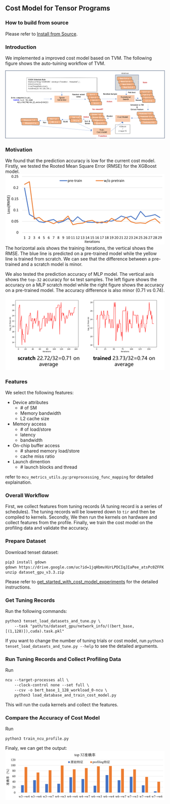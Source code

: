 ## Cost Model for Tensor Programs

### How to build from source

Please refer to [Install from Source](https://tvm.apache.org/docs/install/from_source.html).

### Introduction

We implemented a improved cost model based on TVM.
The following figure shows the auto-tuining  workflow of TVM.

![meta-scheduler](readme_figures/tvm-meta-scheduler-workflow.png)

### Motivation
We found that the prediction accuracy is low for the current cost model.
Firstly, we tested the Rooted Mean Square Error (RMSE) for the XGBoost model.
![meta-scheduler](readme_figures/tvm-rmse-error-xgboost.png)
The horizontal axis shows the training iterations,
the vertical shows the RMSE.
The blue line is predicted on a pre-trained model while the yellow line is trained from scratch.
We can see that the difference between a pre-trained and a scratch model is minor.

We also tested the prediction accuracy of MLP model.
The vertical axis shows the `top-32` accuracy for `64` test samples.
The left figure shows the accuracy on a MLP scratch model while the right figure shows the accuracy on a pre-trained model.
The accuracy difference is also minor ($0.71$ vs $0.74$).
![meta-scheduler](readme_figures/tvm-mlp-top32-acc.png)


### Features

We select the following features:
* Device attributes
    * \# of SM
    * Memory bandwidth
    * L2 cache size
* Memory access
    * \# of load/store
    * latency
    * bandwidth
* On-chip buffer access
    * \# shared memory load/store
    * cache miss ratio
* Launch dimention
    * \# launch blocks and thread

refer to `mcu_metrics_utils.py:preprocessing_func_mapping` for detailed explaination.


### Overall Workflow

First, we collect features from tuning records (A tuning record is a series of schedules).
The tuning records will be lowered down to `tir` and then be compiled to kernels.
Secondly, We then run the kernels on hardware and collect features from the profile.
Finally, we train the cost model on the profiling data and validate the accuracy.

### Prepare Dataset

Download tenset dataset:
```shell
pip3 install gdown
gdown https://drive.google.com/uc?id=1jqHbmvXUrLPDCIqJIaPee_atsPc0ZFFK
unzip dataset_gpu_v3.3.zip
```
Please refer to [get_started_with_cost_model_experiments](https://github.com/tlc-pack/tenset/blob/main/docs/get_started_with_cost_model_experiments.md) for the detailed instructions.

### Get Tuning Records

Run the following commands:

```shell
python3 tenset_load_datasets_and_tune.py \
    --task "path/to/dataset_gpu/network_info/((bert_base,[(1,128)]),cuda).task.pkl"
```
If you want to change the number of tuning trials or cost model,
run `python3  tenset_load_datasets_and_tune.py --help` to see the detailed arguments.

### Run Tuning Records and Collect Profiling Data
Run
```shell
ncu --target-processes all \
    --clock-control none --set full \
    --csv -o bert_base_1_128_workload_0-ncu \
    python3 load_database_and_train_cost_model.py
```
This will run the cuda kernels and collect the features.

### Compare the Accuracy of Cost Model
Run

```shell
python3 train_ncu_profile.py
```

Finaly, we can get the output:
![meta-scheduler](readme_figures/tvm-meta-scheduler-ncu-accuracy.png)
